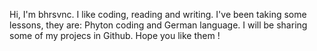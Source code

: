 Hi, I'm bhrsvnc. I like coding, reading and writing. 
I've been taking some lessons, they are: Phyton coding and German language.
I will be sharing some of my projecs in Github. Hope you like them ! 
